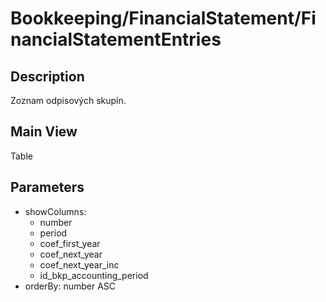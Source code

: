 # Bookkeeping/FinancialStatement/FinancialStatementEntries

## Description

Zoznam odpisových skupín.

## Main View

Table

## Parameters

* showColumns:
  * number
  * period
  * coef_first_year
  * coef_next_year
  * coef_next_year_inc
  * id_bkp_accounting_period
* orderBy: number ASC
